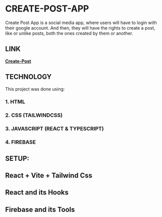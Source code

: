 # CREATE-POST-APP

Create Post App is a social media app, where users will have to login with their google account.
And then, they will have the rights to create a post, like or unlike posts, both the ones created by them or another.

## LINK
  **[Create-Post](https://)**


## TECHNOLOGY
This project was done using:

### 1. HTML
### 2. CSS (TAILWINDCSS)
### 3. JAVASCRIPT (REACT & TYPESCRIPT)
### 4. FIREBASE

## SETUP:
## React + Vite + Tailwind Css
## React and its Hooks
## Firebase and its Tools
